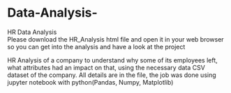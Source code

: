 # Data-Analysis-
HR Data Analysis  
Please download the HR_Analysis html file and open it in your web browser so you can get into the analysis and have a look at the project<br> 

HR Analysis of a company to understand why some of its employees left, what attributes had an impact on that, using the necessary data CSV dataset of the company.
All details are in the file, the job was done using jupyter notebook with python(Pandas, Numpy, Matplotlib)
